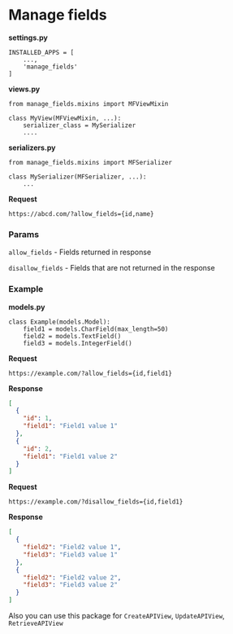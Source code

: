 # Manage fields

**settings.py**
```pycon
INSTALLED_APPS = [
    ...,
    'manage_fields'
]
```

**views.py**
```pycon
from manage_fields.mixins import MFViewMixin

class MyView(MFViewMixin, ...):
    serializer_class = MySerializer
    ....
```

**serializers.py**
```pycon
from manage_fields.mixins import MFSerializer

class MySerializer(MFSerializer, ...):
    ...
```

**Request**
```text
https://abcd.com/?allow_fields={id,name}
```

### Params
`allow_fields` - Fields returned in response

`disallow_fields` - Fields that are not returned in the response

### Example
**models.py**
```pycon
class Example(models.Model):
    field1 = models.CharField(max_length=50)
    field2 = models.TextField()
    field3 = models.IntegerField()
```

**Request**
```text
https://example.com/?allow_fields={id,field1}
```

**Response**

```json
[
  {
    "id": 1,
    "field1": "Field1 value 1"
  },
  {
    "id": 2,
    "field1": "Field1 value 2"
  }
]
```

**Request**
```text
https://example.com/?disallow_fields={id,field1}
```

**Response**

```json
[
  {
    "field2": "Field2 value 1",
    "field3": "Field3 value 1"
  },
  {
    "field2": "Field2 value 2",
    "field3": "Field3 value 2"
  }
]
```

Also you can use this package for `CreateAPIView`, `UpdateAPIView`, `RetrieveAPIView`
